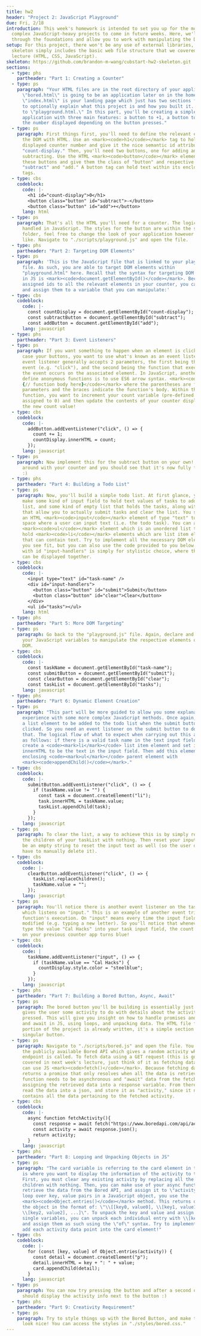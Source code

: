 ```yaml
---
title: hw2
header: "Project 2: JavaScript Playground"
due: Fri, 2/18
introduction: This week's homework is intended to set you up for the more
  complex JavaScript-heavy projects to come in future weeks. Here, we'll go
  through the foundations and allow you to work with manipulating the DOM.
setup: For this project, there won't be any use of external libraries, so the
  skeleton simply includes the basic web file structure that we covered in
  lecture (HTML, CSS, JavaScript).
skeleton: https://github.com/brandon-m-wang/cubstart-hw2-skeleton.git
sections:
  - type: phs
    partheader: "Part 1: Creating a Counter"
  - type: ps
    paragraph: "Your HTML files are in the root directory of your application.
      \"bored.html\" is going to be an application later on in the homework,
      \"index.html\" is your landing page which just has two sections for your
      to optionally explain what this project is and how you built it. Navigate
      to \"playground.html.\" In this part, you'll be creating a simple counter
      application with three main features: a button to +1, a button to -1, and
      the number displayed depending on the button presses."
  - type: ps
    paragraph: First things first, you'll need to define the relevant elements in
      the DOM with HTML. Use an <mark><code>h1</code></mark> tag to hold the
      displayed counter number and give it the nice semantic id attribute of
      "count-display." Then, you'll need two buttons, one for adding and one for
      subtracting. Use the HTML <mark><code>button</code></mark> element for
      these buttons and give them the class of "button" and respective ids of
      "subtract" and "add." A button tag can hold text within its enclosing
      tags.
  - type: cbs
    codeblock:
      code: |-
        <h1 id="count-display">0</h1>
        <button class="button" id="subtract">-</button>
        <button class="button" id="add">+</button>
      lang: html
  - type: ps
    paragraph: That's all the HTML you'll need for a counter. The logic is all
      handled in JavaScript. The styles for the button are within the styles
      folder, feel free to change the look of your application however you'd
      like. Navigate to "./scripts/playground.js" and open the file.
  - type: phs
    partheader: "Part 2: Targeting DOM Elements"
  - type: ps
    paragraph: 'This is the JavaScript file that is linked to your playground HTML
      file. As such, you are able to target DOM elements within
      "playground.html" here. Recall that the syntax for targeting DOM elements
      in JS is <mark><code>document.getElementById()</code></mark>. Because you
      assigned ids to all the relevant elements in your counter, you can do so
      and assign them to a variable that you can manipulate:'
  - type: cbs
    codeblock:
      code: |-
        const countDisplay = document.getElementById("count-display");
        const subtractButton = document.getElementById("subtract");
        const addButton = document.getElementById("add");
      lang: javascript
  - type: phs
    partheader: "Part 3: Event Listeners"
  - type: ps
    paragraph: If you want something to happen when an element is clicked, in this
      case your buttons, you want to use what's known as an event listener. An
      event listener generally accepts 2 parameters, the first being the type of
      event (e.g. "click"), and the second being the function that executes when
      the event occurs on the associated element. In JavaScript, another way to
      define anonymous functions is to use ES6 arrow syntax. <mark><code>() =>
      {// function body here}</code></mark> where the parentheses are for
      parameters and the braces indicate the function's body. Within this
      function, you want to increment your count variable (pre-defined and
      assigned to 0) and then update the contents of your counter display to be
      the new count value!
  - type: cbs
    codeblock:
      code: |-
        addButton.addEventListener("click", () => {
          count += 1;
          countDisplay.innerHTML = count;
        });
      lang: javascript
  - type: ps
    paragraph: Now implement this for the subtract button on your own! Try playing
      around with your counter and you should see that it's now fully functional
      :)
  - type: phs
    partheader: "Part 4: Building a Todo List"
  - type: ps
    paragraph: Now, you'll build a simple todo list. At first glance, you'll need to
      make some kind of input field to hold text values of tasks to add to the
      list, and some kind of empty list that holds the tasks, along with buttons
      that allow you to actually submit tasks and clear the list. You should use
      an HTML <mark><code>input</code></mark> element of type "text" to create a
      space where a user can input text (i.e. the todo task). You can also use a
      <mark><code>ul</code></mark> element which is an unordered list that can
      hold <mark><code>li</code></mark> elements which are list item elements
      that can contain text. Try to implement all the necessary DOM elements as
      you see fit, but you can also use the code provided to you below. The div
      with id "input-handlers" is simply for stylistic choice, where the buttons
      can be displayed together.
  - type: cbs
    codeblock:
      code: |-
        <input type="text" id="task-name" />
        <div id="input-handlers">
          <button class="button" id="submit">Submit</button>
          <button class="button" id="clear">Clear</button>
        </div>
        <ul id="tasks"></ul>
      lang: html
  - type: phs
    partheader: "Part 5: More DOM Targeting"
  - type: ps
    paragraph: Go back to the "playground.js" file. Again, declare and initialize
      your JavaScript variables to manipulate the respective elements on the
      DOM.
  - type: cbs
    codeblock:
      code: |-
        const taskName = document.getElementById("task-name");
        const submitButton = document.getElementById("submit");
        const clearButton = document.getElementById("clear");
        const taskList = document.getElementById("tasks");
      lang: javascript
  - type: phs
    partheader: "Part 6: Dynamic Element Creation"
  - type: ps
    paragraph: "This part will be more guided to allow you some explanation and
      experience with some more complex JavaScript methods. Once again, you want
      a list element to be added to the todo list when the submit button is
      clicked. So you need an event listener on the submit button to do just
      that. The logical flow of what to expect when carrying out this action is
      as follows: if there is a valid task name in the text input field, then
      create a <code><mark>li</mark></code> list item element and set its
      innerHTML to be the text in the input field. Then add this element to the
      enclosing <code><mark>ul</mark></code> parent element with
      <mark><code>appendChild()</code></mark>."
  - type: cbs
    codeblock:
      code: |-
        submitButton.addEventListener("click", () => {
          if (taskName.value != "") {
            const task = document.createElement("li");
            task.innerHTML = taskName.value;
            taskList.appendChild(task);
          }
        });
      lang: javascript
  - type: ps
    paragraph: To clear the list, a way to achieve this is by simply replacing all
      the children of your taskList with nothing. Then reset your input text to
      be an empty string to reset the input text as well (so the user doesn't
      have to manually delete it).
  - type: cbs
    codeblock:
      code: |-
        clearButton.addEventListener("click", () => {
          taskList.replaceChildren();
          taskName.value = "";
        });
      lang: javascript
  - type: ps
    paragraph: You'll notice there is another event listener on the taskName element
      which listens on "input." This is an example of another event triggering a
      function's execution. On "input" means every time the input field is
      modified (e.g. typing a new letter). So you'll notice that whenever you
      type the value "Cal Hacks" into your task input field, the count display
      on your previous counter app turns blue!
  - type: cbs
    codeblock:
      code: |
        taskName.addEventListener("input", () => {
          if (taskName.value == "Cal Hacks") {
            countDisplay.style.color = "steelblue";
          }
        });
      lang: javascript
  - type: phs
    partheader: "Part 7: Building a Bored Button, Async, Await"
  - type: ps
    paragraph: The bored button you'll be building is essentially just a button that
      gives the user some activity to do with details about the activity when
      pressed. This will give you insight on how to handle promises and async
      and await in JS, using loops, and unpacking data. The HTML file for this
      portion of the project is already written, it's a simple section with a
      singular button.
  - type: ps
    paragraph: Navigate to "./scripts/bored.js" and open the file. You'll be using
      the publicly available Bored API which gives a random activity when its
      endpoint is called. To fetch data using a GET request (this is going to be
      covered in next week's lecture, just think of it as fetching data), you
      can use JS <mark><code>fetch()</code></mark>. Because fetching data
      returns a promise that only resolves when all the data is retrieved, this
      function needs to be asynchronous and "await" data from the fetch when
      assigning the retrieved data into a response variable. From there, you can
      read the data into a json, and store it as "activity," since it now
      contains all the data pertaining to the fetched activity.
  - type: cbs
    codeblock:
      code: |-
        async function fetchActivity(){
          const response = await fetch("https://www.boredapi.com/api/activity");
          const activity = await response.json();
          return activity;
        }
      lang: javascript
  - type: phs
    partheader: "Part 8: Looping and Unpacking Objects in JS"
  - type: ps
    paragraph: "The card variable is referring to the card element in the DOM which
      is where you want to display the information of the activity to the user.
      First, you must clear any existing activity by replacing all the card's
      children with nothing. Then, you can make use of your async function to
      retrieve the data from the Bored API, and assign it to \"activity.\" To
      loop over key, value pairs in a JavaScript object, you use the
      <mark><code>Object.entries()</code></mark> method. This returns data from
      the object in the format of: \"\\[[key0, value0], \\[key1, value1],
      \\[key2, value2], ...]\". To unpack the key and value and assign them to
      single variables, you can unpack each individual entry with \\[key, value]
      and assign them as such using the \"of\" syntax. Try to implement this and
      add each activity data point into the card element!"
  - type: cbs
    codeblock:
      code: |-
        for (const [key, value] of Object.entries(activity)) {
          const detail = document.createElement("p");
          detail.innerHTML = key + ": " + value;
          card.appendChild(detail);
        }
      lang: javascript
  - type: ps
    paragraph: You can now try pressing the button and after a second or so it
      should display the activity info next to the button :)
  - type: phs
    partheader: "Part 9: Creativity Requirement"
  - type: ps
    paragraph: Try to style things up with the Bored Button, and make the info card
      look nice! You can access the styles in "./styles/bored.css."
---
```

